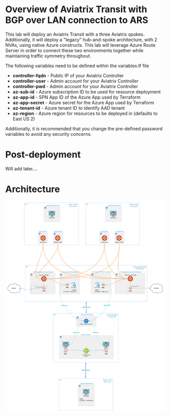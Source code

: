 # Overview of Aviatrix Transit with BGP over LAN connection to ARS
This lab will deploy an Aviatrix Transit with a three Aviatrix spokes. Additionally, it will deploy a "legacy" hub-and-spoke architecture, with 2 NVAs, using native Azure constructs. This lab will leverage Azure Route Server in order to connect these two environments together while maintaining traffic symmetry throughout.  

The following variables need to be defined within the variables.tf file

- **controller-fqdn** - Public IP of your Aviatrix Controller
- **controller-user** - Admin account for your Aviatrix Controller
- **controller-pwd** - Admin account for your Aviatrix Controller
- **az-sub-id** - Azure subscription ID to be used for resource deployment
- **az-app-id** - SPN App ID of the Azure App used by Terraform
- **az-app-secret** - Azure secret for the Azure App used by Terraform
- **az-tenant-id** - Azure tenant ID to identify AAD tenant
- **az-region** - Azure region for resources to be deployed in (defaults to East US 2)

Additionally, it is recommended that you change the pre-defined password variables to avoid any security concerns. 

# Post-deployment

Will add later....

# Architecture

![Reference Architecture](https://raw.githubusercontent.com/Emanuel-Sifuentes/AviatrixLabs/main/ARS%20-%20BGPoLAN/ARS%20-%20BGPoLAN%20Lab.png)